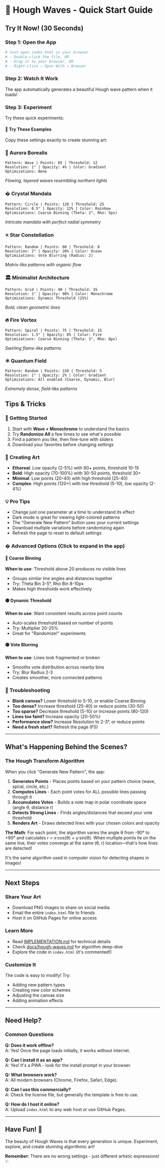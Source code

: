 # 🌊 Hough Waves - Quick Start Guide

## Try It Now! (30 Seconds)

### Step 1: Open the App
```bash
# Just open index.html in your browser
# - Double-click the file, OR
# - Drag it to your browser, OR
# - Right-click → Open With → Browser
```

### Step 2: Watch It Work
The app automatically generates a beautiful Hough wave pattern when it loads!

### Step 3: Experiment
Try these quick experiments:

#### 🎨 Try These Examples

Copy these settings exactly to create stunning art:

### 🌌 Aurora Borealis
```
Pattern: Wave | Points: 85 | Threshold: 12
Resolution: 1° | Opacity: 4% | Color: Gradient
Optimizations: None
```
*Flowing, layered waves resembling northern lights*

### � Crystal Mandala
```
Pattern: Circle | Points: 120 | Threshold: 25
Resolution: 0.5° | Opacity: 12% | Color: Rainbow
Optimizations: Coarse Binning (Theta: 2°, Rho: 5px)
```
*Intricate mandala with perfect radial symmetry*

### ⭐ Star Constellation
```
Pattern: Random | Points: 60 | Threshold: 8
Resolution: 2° | Opacity: 20% | Color: Ocean
Optimizations: Vote Blurring (Radius: 2)
```
*Matrix-like patterns with organic flow*

### 🏛️ Minimalist Architecture
```
Pattern: Grid | Points: 40 | Threshold: 35
Resolution: 1° | Opacity: 90% | Color: Monochrome
Optimizations: Dynamic Threshold (25%)
```
*Bold, clean geometric lines*

### 🔥 Fire Vortex
```
Pattern: Spiral | Points: 75 | Threshold: 15
Resolution: 1.5° | Opacity: 8% | Color: Fire
Optimizations: Coarse Binning (Theta: 3°, Rho: 8px)
```
*Swirling flame-like patterns*

### ⚛️ Quantum Field
```
Pattern: Random | Points: 150 | Threshold: 5
Resolution: 1° | Opacity: 2% | Color: Gradient
Optimizations: All enabled (Coarse, Dynamic, Blur)
```
*Extremely dense, field-like patterns*

## Tips & Tricks

### 🎯 Getting Started
1. Start with **Wave + Monochrome** to understand the basics
2. Try **Randomize All** a few times to see what's possible
3. Find a pattern you like, then fine-tune with sliders
4. Download your favorites before changing settings

### 🎨 Creating Art
- **Ethereal**: Low opacity (2-5%) with 80+ points, threshold 10-15
- **Bold**: High opacity (70-100%) with 30-50 points, threshold 30+
- **Minimal**: Low points (20-40) with high threshold (25-40)
- **Complex**: High points (120+) with low threshold (5-10), low opacity (2-4%)

### 💡 Pro Tips
- Change just one parameter at a time to understand its effect
- Dark mode is great for viewing light-colored patterns
- The "Generate New Pattern" button uses your current settings
- Download multiple variations before randomizing again
- Refresh the page to reset to default settings

### � Advanced Options (Click to expand in the app)

#### 🔵 Coarse Binning
**When to use**: Threshold above 20 produces no visible lines
- Groups similar line angles and distances together
- Try: Theta Bin 3-5°, Rho Bin 8-10px
- Makes high thresholds work effectively

#### 🟣 Dynamic Threshold
**When to use**: Want consistent results across point counts
- Auto-scales threshold based on number of points
- Try: Multiplier 20-25%
- Great for "Randomize!" experiments

#### 🟢 Vote Blurring
**When to use**: Lines look fragmented or broken
- Smooths vote distribution across nearby bins
- Try: Blur Radius 2-3
- Creates smoother, more connected patterns

### 🐛 Troubleshooting
- **Blank canvas?** Lower threshold to 5-10, or enable Coarse Binning
- **Too dense?** Increase threshold (25-40) or reduce points (30-50)
- **Too sparse?** Decrease threshold (5-10) or increase points (80-120)
- **Lines too faint?** Increase opacity (20-50%)
- **Performance slow?** Increase Resolution to 2-3°, or reduce points
- **Need a fresh start?** Refresh the page (F5)

---

## What's Happening Behind the Scenes?

### The Hough Transform Algorithm

When you click "Generate New Pattern", the app:

1. **Generates Points** - Places points based on your pattern choice (wave, spiral, circle, etc.)
2. **Computes Lines** - Each point votes for ALL possible lines passing through it
3. **Accumulates Votes** - Builds a vote map in polar coordinate space (angle θ, distance r)
4. **Detects Strong Lines** - Finds angles/distances that exceed your vote threshold
5. **Renders Art** - Draws detected lines with your chosen colors and opacity

**The Math**: For each point, the algorithm varies the angle θ from -90° to +90° and calculates r = x·cos(θ) + y·sin(θ). When multiple points lie on the same line, their votes converge at the same (θ, r) location—that's how lines are detected!

It's the same algorithm used in computer vision for detecting shapes in images!

---

## Next Steps

### Share Your Art
- Download PNG images to share on social media
- Email the entire `index.html` file to friends
- Host it on GitHub Pages for online access

### Learn More
- Read [IMPLEMENTATION.md](IMPLEMENTATION.md) for technical details
- Check [docs/hough-waves.md](docs/hough-waves.md) for algorithm deep-dive
- Explore the code in `index.html` (it's commented!)

### Customize It
The code is easy to modify! Try:
- Adding new pattern types
- Creating new color schemes
- Adjusting the canvas size
- Adding animation effects

---

## Need Help?

### Common Questions

**Q: Does it work offline?**  
A: Yes! Once the page loads initially, it works without internet.

**Q: Can I install it as an app?**  
A: Yes! It's a PWA - look for the install prompt in your browser.

**Q: What browsers work?**  
A: All modern browsers (Chrome, Firefox, Safari, Edge).

**Q: Can I use this commercially?**  
A: Check the license file, but generally the template is free to use.

**Q: How do I host it online?**  
A: Upload `index.html` to any web host or use GitHub Pages.

---

## Have Fun! 🎉

The beauty of Hough Waves is that every generation is unique. Experiment, explore, and create stunning algorithmic art!

**Remember**: There are no wrong settings - just different artistic expressions! ✨
